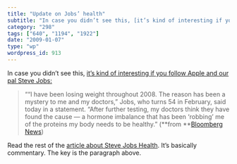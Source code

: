 ```yaml
---
title: "Update on Jobs’ health"
subtitle: "In case you didn’t see this, [it’s kind of interesting if you follow Apple and our pal Steve Jobs:](..."
category: "298"
tags: ["640", "1194", "1922"]
date: "2009-01-07"
type: "wp"
wordpress_id: 913
---
```

In case you didn’t see this, [it’s kind of interesting if you follow Apple and our pal Steve Jobs:](http://www.bloomberg.com/apps/news?pid=20601087&sid=amga5EoJv6DE&refer=home)
> ““I have been losing weight throughout 2008. The reason has been a mystery to me and my doctors,” Jobs, who turns 54 in February, said today in a statement. “After further testing, my doctors think they have found the cause — a hormone imbalance that has been ‘robbing’ me of the proteins my body needs to be healthy.” (**from **[Bloomberg News](http://www.bloomberg.com/apps/news?pid=20601087&sid=amga5EoJv6DE&refer=home))

Read the rest of the [article about Steve Jobs Health](http://www.bloomberg.com/apps/news?pid=20601087&sid=amga5EoJv6DE&refer=home). It’s basically commentary. The key is the paragraph above.